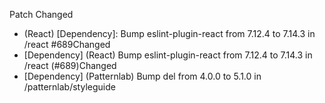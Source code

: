 Patch
Changed
- (React) [Dependency]: Bump eslint-plugin-react from 7.12.4 to 7.14.3 in /react #689Changed
- [Dependency] (React) Bump eslint-plugin-react from 7.12.4 to 7.14.3 in /react (#689)Changed
- [Dependency] (Patternlab) Bump del from 4.0.0 to 5.1.0 in /patternlab/styleguide